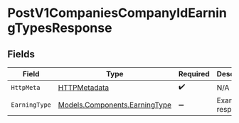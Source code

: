 # PostV1CompaniesCompanyIdEarningTypesResponse


## Fields

| Field                                                                   | Type                                                                    | Required                                                                | Description                                                             |
| ----------------------------------------------------------------------- | ----------------------------------------------------------------------- | ----------------------------------------------------------------------- | ----------------------------------------------------------------------- |
| `HttpMeta`                                                              | [HTTPMetadata](../../Models/Components/HTTPMetadata.md)                 | :heavy_check_mark:                                                      | N/A                                                                     |
| `EarningType`                                                           | [Models.Components.EarningType](../../Models/Components/EarningType.md) | :heavy_minus_sign:                                                      | Example response                                                        |